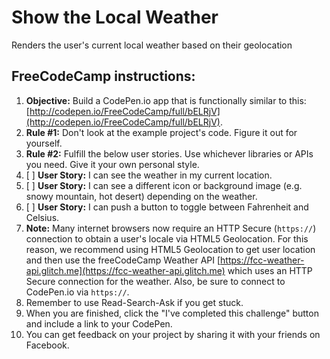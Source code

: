 # Show the Local Weather

Renders the user's current local weather based on their geolocation

## FreeCodeCamp instructions:

1. **Objective:** Build a CodePen.io app that is functionally similar to this: [http://codepen.io/FreeCodeCamp/full/bELRjV](http://codepen.io/FreeCodeCamp/full/bELRjV).
2. **Rule #1:** Don't look at the example project's code. Figure it out for yourself.
3. **Rule #2:** Fulfill the below user stories. Use whichever libraries or APIs you need. Give it your own personal style.
4. [ ] **User Story:** I can see the weather in my current location.
5. [ ] **User Story:** I can see a different icon or background image (e.g. snowy mountain, hot desert) depending on the weather.
6. [ ] **User Story:** I can push a button to toggle between Fahrenheit and Celsius.
7. **Note:** Many internet browsers now require an HTTP Secure (`https://`) connection to obtain a user's locale via HTML5 Geolocation. For this reason, we recommend using HTML5 Geolocation to get user location and then use the freeCodeCamp Weather API [https://fcc-weather-api.glitch.me](https://fcc-weather-api.glitch.me) which uses an HTTP Secure connection for the weather. Also, be sure to connect to CodePen.io via `https://`.
8. Remember to use Read-Search-Ask if you get stuck.
9. When you are finished, click the "I've completed this challenge" button and include a link to your CodePen.
10. You can get feedback on your project by sharing it with your friends on Facebook.